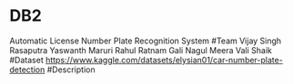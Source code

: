 # DB2
Automatic License Number Plate Recognition System 
#Team 
Vijay Singh Rasaputra
Yaswanth Maruri
Rahul Ratnam Gali
Nagul Meera Vali Shaik
#Dataset
https://www.kaggle.com/datasets/elysian01/car-number-plate-detection
#Description
